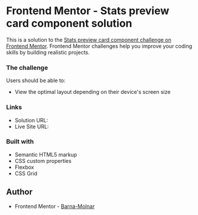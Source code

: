 # Frontend Mentor - Stats preview card component solution

This is a solution to the [Stats preview card component challenge on Frontend Mentor](https://www.frontendmentor.io/challenges/stats-preview-card-component-8JqbgoU62). Frontend Mentor challenges help you improve your coding skills by building realistic projects.

### The challenge

Users should be able to:

- View the optimal layout depending on their device's screen size

### Links

- Solution URL: [](https://github.com/Barna-Molnar/frontend-mentor-card-component)
- Live Site URL: [](hhttps://github.com/Barna-Molnar/frontend-mentor-card-component/settings/pages)

### Built with

- Semantic HTML5 markup
- CSS custom properties
- Flexbox
- CSS Grid

## Author

- Frontend Mentor - [Barna-Molnar](https://www.frontendmentor.io/profile/Barna-Molnar)
